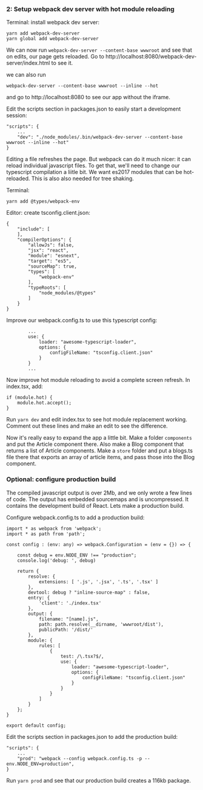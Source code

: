 ### 2: Setup webpack dev server with hot module reloading

Terminal: install webpack dev server:

    yarn add webpack-dev-server
    yarn global add webpack-dev-server

We can now run `webpack-dev-server --content-base wwwroot` and see that on edits, our page gets reloaded. Go to http://localhost:8080/webpack-dev-server/index.html to see it.

we can also run

    webpack-dev-server --content-base wwwroot --inline --hot

and go to http://localhost:8080 to see our app without the iframe.

Edit the scripts section in packages.json to easily start a development session:

    "scripts": {
        ...
        "dev": "./node_modules/.bin/webpack-dev-server --content-base wwwroot --inline --hot"
    }


Editing a file refreshes the page. But webpack can do it much nicer: it can reload individual javascript files. To get that, we'll need to change our typescript compilation a liitle bit. We want es2017 modules that can be hot-reloaded. This is also also needed for tree shaking.

Terminal:

    yarn add @types/webpack-env

Editor: create tsconfig.client.json:

    {
        "include": [
        ],
        "compilerOptions": {
            "allowJs": false,
            "jsx": "react",
            "module": "esnext",
            "target": "es5",
            "sourceMap": true,
            "types": [
                "webpack-env"
            ],
            "typeRoots": [
                "node_modules/@types"
            ]
        }
    }


Improve our webpack.config.ts to use this typescript config:

            ...
            use: {
                loader: "awesome-typescript-loader",
                options: {
                    configFileName: "tsconfig.client.json"
                }
            }
            ...



Now improve hot module reloading to avoid a complete screen refresh. In index.tsx, add:

    if (module.hot) {
        module.hot.accept();
    }

Run `yarn dev` and edit index.tsx to see hot module replacement working. Comment out these lines and make an edit to see the difference.

Now it's really easy to expand the app a little bit. Make a folder `components` and put the Article component there. Also make a Blog component that returns a list of Article components.
Make a `store` folder and put a blogs.ts file there that exports an array of article items, and pass those into the Blog component.


### Optional: configure production build
The compiled javascript output is over 2Mb, and we only wrote a few lines of code. The output has embedded sourcemaps and is uncompressed. It contains the development build of React. Lets make a production build.

Configure webpack.config.ts to add a production build:

    import * as webpack from 'webpack';
    import * as path from 'path';

    const config : (env: any) => webpack.Configuration = (env = {}) => {

        const debug = env.NODE_ENV !== "production";
        console.log('debug: ', debug) 
        
        return {
            resolve: { 
                extensions: [ '.js', '.jsx', '.ts', '.tsx' ]
            },
            devtool: debug ? "inline-source-map" : false,
            entry: {
                'client': './index.tsx'
            },
            output: {
                filename: "[name].js",
                path: path.resolve(__dirname, 'wwwroot/dist'),
                publicPath: '/dist/'
            },
            module: {
                rules: [
                    {
                        test: /\.tsx?$/,
                        use: {
                            loader: "awesome-typescript-loader",
                            options: {
                                configFileName: "tsconfig.client.json"
                            }
                        }
                    }
                ]
            }
        };
    }

    export default config;


Edit the scripts section in packages.json to add the production build:

    "scripts": {
        ...
        "prod": "webpack --config webpack.config.ts -p --env.NODE_ENV=production",
    }

Run `yarn prod` and see that our production build creates a 116kb package.

